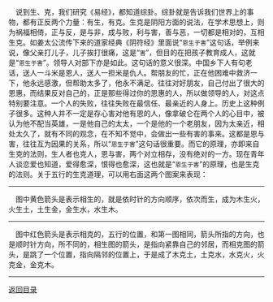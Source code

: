 &emsp;说到生、克，我们研究《易经》，都知道综卦。综卦就是告诉我们世界上的事物，都有正反两个力量：有生，有克。生克是阴阳方面的说法，在学术思想上，则为祸福相倚，正与反，是与非，成与败，利与害，善与恶，一切都是相对的，互相生克。如姜太公流传下来的道家经典《阴符经》里面说“``恩生于害``”这句话，举例来说，像父亲打儿子，儿子挨打很痛，这是“``害``”，但目的在把孩子教育成人，这就是“``恩生于害``”。领导人对部下亦是如此。这句话的意义很深。中国乡下人有句老话，送人一斗米是恩人，送人一担米是仇人。帮朋友的忙，正在他困难中救济一下，他永远感激，但帮助太多了，他永不满足。往往对好朋友，自己付出了很大的恩惠，而结果反对自己的，正是那些得过你的恩惠的人，所以做领导的人，对这点特别要注意。一个人的失败，往往失败在最信任、最亲近的人身上。历史上这种例子很多。这种人并不一定是存心害对他有恩的人，像拿破仑在两个人的心目中，被认为他不配当英雄，一是他自己的太太，一个是他的一个老朋友，因为太亲近，相处太久了，就有不同的观念，在不知不觉中，会做出一些有害的事来。这都是恩与害，往往互为因果的关系，所以“``恩生于害``”这句话很重要。而它的原理，亦即来自生克的法则，生人者也克人，恩与害，两个对立相存，没有绝对的一方。现在青年人谈恋爱也知道，爱得愈深，恨得也愈深，这也就是“``恩生于害``”的原理，也是生克的法则。关于五行的生克道理，可以用右面这两个图案来表现：
___
&emsp;图中黄色箭头是表示相生的，就是依时针的方向顺序，依次而生，成为木生火，火生土，土生金，金生水，水生木。
___
&emsp;图中红色箭头是表示相克的，五行的位置，和第一图相同，箭头所指的方向，也是顺时针方向，所不同的，相生图的箭头，是指向紧靠自己的邻居，而相克图的箭头，是跳了一个位置，指向隔邻的位置上，于是成了木克土，土克水，水克火，火克金，金克木。
___
[返回目录](../../master/README.md#目录)